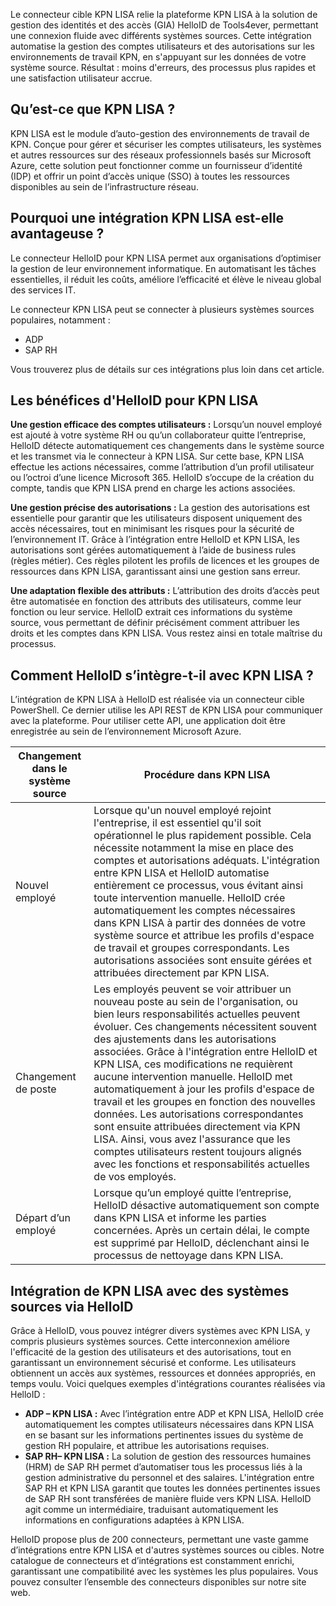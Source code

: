 Le connecteur cible KPN LISA relie la plateforme KPN LISA à la solution de gestion des identités et des accès (GIA) HelloID de Tools4ever, permettant une connexion fluide avec différents systèmes sources. Cette intégration automatise la gestion des comptes utilisateurs et des autorisations sur les environnements de travail KPN, en s'appuyant sur les données de votre système source. Résultat : moins d'erreurs, des processus plus rapides et une satisfaction utilisateur accrue. 

## Qu’est-ce que KPN LISA ?

KPN LISA est le module d’auto-gestion des environnements de travail de KPN. Conçue pour gérer et sécuriser les comptes utilisateurs, les systèmes et autres ressources sur des réseaux professionnels basés sur Microsoft Azure, cette solution peut fonctionner comme un fournisseur d’identité (IDP) et offrir un point d’accès unique (SSO) à toutes les ressources disponibles au sein de l’infrastructure réseau.

## Pourquoi une intégration KPN LISA est-elle avantageuse ?

Le connecteur HelloID pour KPN LISA permet aux organisations d’optimiser la gestion de leur environnement informatique. En automatisant les tâches essentielles, il réduit les coûts, améliore l’efficacité et élève le niveau global des services IT.

Le connecteur KPN LISA peut se connecter à plusieurs systèmes sources populaires, notamment : 

*	ADP
*	SAP RH

Vous trouverez plus de détails sur ces intégrations plus loin dans cet article.

## Les bénéfices d'HelloID pour KPN LISA

**Une gestion efficace des comptes utilisateurs :** Lorsqu’un nouvel employé est ajouté à votre système RH ou qu’un collaborateur quitte l’entreprise, HelloID détecte automatiquement ces changements dans le système source et les transmet via le connecteur à KPN LISA. Sur cette base, KPN LISA effectue les actions nécessaires, comme l’attribution d’un profil utilisateur ou l’octroi d’une licence Microsoft 365. HelloID s’occupe de la création du compte, tandis que KPN LISA prend en charge les actions associées.

**Une gestion précise des autorisations :** La gestion des autorisations est essentielle pour garantir que les utilisateurs disposent uniquement des accès nécessaires, tout en minimisant les risques pour la sécurité de l’environnement IT. Grâce à l’intégration entre HelloID et KPN LISA, les autorisations sont gérées automatiquement à l’aide de business rules (règles métier). Ces règles pilotent les profils de licences et les groupes de ressources dans KPN LISA, garantissant ainsi une gestion sans erreur.

**Une adaptation flexible des attributs :** L’attribution des droits d’accès peut être automatisée en fonction des attributs des utilisateurs, comme leur fonction ou leur service. HelloID extrait ces informations du système source, vous permettant de définir précisément comment attribuer les droits et les comptes dans KPN LISA. Vous restez ainsi en totale maîtrise du processus. 

## Comment HelloID s’intègre-t-il avec KPN LISA ?

L’intégration de KPN LISA à HelloID est réalisée via un connecteur cible PowerShell. Ce dernier utilise les API REST de KPN LISA pour communiquer avec la plateforme. Pour utiliser cette API, une application doit être enregistrée au sein de l’environnement Microsoft Azure.

| Changement dans le système source |	Procédure dans KPN LISA |
| -------------------------------- | ------------------------ |
| Nouvel employé |	Lorsque qu'un nouvel employé rejoint l'entreprise, il est essentiel qu'il soit opérationnel le plus rapidement possible. Cela nécessite notamment la mise en place des comptes et autorisations adéquats. L'intégration entre KPN LISA et HelloID automatise entièrement ce processus, vous évitant ainsi toute intervention manuelle. HelloID crée automatiquement les comptes nécessaires dans KPN LISA à partir des données de votre système source et attribue les profils d'espace de travail et groupes correspondants. Les autorisations associées sont ensuite gérées et attribuées directement par KPN LISA.|
| Changement de poste |	Les employés peuvent se voir attribuer un nouveau poste au sein de l'organisation, ou bien leurs responsabilités actuelles peuvent évoluer. Ces changements nécessitent souvent des ajustements dans les autorisations associées. Grâce à l'intégration entre HelloID et KPN LISA, ces modifications ne requièrent aucune intervention manuelle. HelloID met automatiquement à jour les profils d'espace de travail et les groupes en fonction des nouvelles données. Les autorisations correspondantes sont ensuite attribuées directement via KPN LISA. Ainsi, vous avez l'assurance que les comptes utilisateurs restent toujours alignés avec les fonctions et responsabilités actuelles de vos employés.|
| Départ d’un employé	| Lorsque qu’un employé quitte l’entreprise, HelloID désactive automatiquement son compte dans KPN LISA et informe les parties concernées. Après un certain délai, le compte est supprimé par HelloID, déclenchant ainsi le processus de nettoyage dans KPN LISA. |


## Intégration de KPN LISA avec des systèmes sources via HelloID

Grâce à HelloID, vous pouvez intégrer divers systèmes avec KPN LISA, y compris plusieurs systèmes sources. Cette interconnexion améliore l'efficacité de la gestion des utilisateurs et des autorisations, tout en garantissant un environnement sécurisé et conforme. Les utilisateurs obtiennent un accès aux systèmes, ressources et données appropriés, en temps voulu. Voici quelques exemples d'intégrations courantes réalisées via HelloID :

*	**ADP – KPN LISA :** Avec l’intégration entre ADP et KPN LISA, HelloID crée automatiquement les comptes utilisateurs nécessaires dans KPN LISA en se basant sur les informations pertinentes issues du système de gestion RH populaire, et attribue les autorisations requises.
*	**SAP RH– KPN LISA :** La solution de gestion des ressources humaines (HRM) de SAP RH permet d’automatiser tous les processus liés à la gestion administrative du personnel et des salaires. L'intégration entre SAP RH et KPN LISA garantit que toutes les données pertinentes issues de SAP RH sont transférées de manière fluide vers KPN LISA. HelloID agit comme un intermédiaire, traduisant automatiquement les informations en configurations adaptées à KPN LISA. 

HelloID propose plus de 200 connecteurs, permettant une vaste gamme d’intégrations entre KPN LISA et d'autres systèmes sources ou cibles. Notre catalogue de connecteurs et d’intégrations est constamment enrichi, garantissant une compatibilité avec les systèmes les plus populaires. Vous pouvez consulter l’ensemble des connecteurs disponibles sur notre site web.